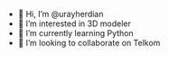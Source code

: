 - 👋 Hi, I’m @urayherdian
- 👀 I’m interested in 3D modeler
- 🌱 I’m currently learning Python
- 💞️ I’m looking to collaborate on Telkom

<!---
urayherdian/urayherdian is a ✨ special ✨ repository because its `README.md` (this file) appears on your GitHub profile.
You can click the Preview link to take a look at your changes.
--->
